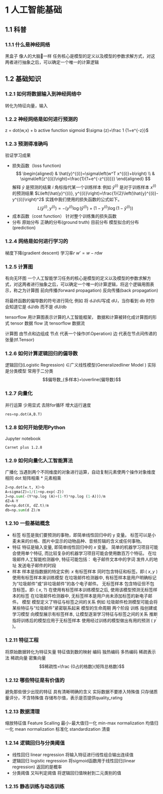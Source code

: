 # 1 人工智能基础
## 1.1 科普
### 1.1.1 什么是神经网络
黑盒子
像人的大脑🧠一样
任务核心是模型的定义以及模型的参数求解方式，对这两者进行抽象之后，可以确定一个唯一的计算逻辑
## 1.2 基础知识
### 1.2.1 如何将数据输入到神经网络中
转化为特征向量，输入
### 1.2.2 神经网络是如何进行预测的
z = dot(w,x) + b
active function 
     sigmoid
         $\sigma (z)=\frac 1 {1+e^{-z}}$
### 1.2.3 预测得准确吗
验证学习成果
+ 损失函数（loss function)
$$
\begin{aligned}
& \hat{y}^{(i)}=\sigma\left(w^T x^{(i)}+b\right) \\
& \sigma\left(z^{(i)}\right)=\frac{1}{1+e^{-z^{(i)}}}
\end{aligned}
$$
解释
    $\hat y$ 是预测的结果
    $i$ 角标指代某一个训练样本 
    例如
        $\hat{y}^{(i)}$ 是对于训练样本 $x^{(i)}$ 的预测结果
        $L\left(\hat{y}^{(i)}, y^{(i)}\right)=\frac{1}{2}\left(\hat{y}^{(i)}-y^{(i)}\right)^2$
实践中我们使用的损失函数的公式如下。
$$
L\left(\hat{y}^{(i)}, y^{(i)}\right)=-\left(y^{(i)} \log \left(\hat{y}^{(i)}\right)+\left(1-y^{(i)}\right) \log \left(1-\hat{y}^{(i)}\right)\right)
$$
+ 成本函数（cost function）
    针对整个训练集的损失函数
+ 分布
    原始分布  正确的分布(ground truth)
    目前分布  模型拟合的分布(prediction)
### 1.2.4 网络是如何进行学习的
梯度下降(gradient descent)
学习率$r$
$w’=w-r\mathrm{d}w$
### 1.2.5 计算图
有向无环图
    一个人工智能学习任务的核心是模型的定义以及模型的参数求解方式，对这两者进行抽象之后，可以确定一个唯一的计算逻辑，将这个逻辑用图表示，称之为计算图
前向传播(forward propagation)
反向传播(back propagation)

将最终函数的偏导数的符号进行简化
例如
    将 dJ/dU写成 dU，当你看到 db 时你会知道它是 dJ/db 而不是 dU/db

tensorflow
    用计算图表示计算的人工智能框架，
    数据和计算被转化成计算图的形式
    tensor 数据
    flow 流
    tensorflow 数据流

计算图
    由节点和边组成
    节点
        代表一个操作(tf.Operation)
    边
        代表在节点间传递的张量(tf.Tensor)
### 1.2.6 如何计算逻辑回归的偏导数
逻辑回归(Logistic Regression)
     $\in$广义线性模型(Generalizedliner Model )
     实际是分类模型   常用于二分类
$$偏导数_{多样本}=\overline{偏导数}$$
### 1.2.7 向量化
并行运算  少用显式
去除for循环   增大运行速度
```python
res=np.dot(A,B.T)
```
### 1.2.8 如何开始使用Python
Jupyter notebook
```
Carnet plus 1.2.8
```
### 1.2.9 如何向量化人工智能算法
广播化
     当遇到两个不同维度的对象进行运算，自动复制元素使两个操作对象维度相同
 dot
     矩阵相乘
 *
     元素相乘
```python
Z=np.dot(w.t, X)+b
A=sigma(Z)=1/(1+np.exp(-Z))
J=np.sum(-(Y*np.log (A)+(1-Y)*np.log (1-A)))/m 
dZ=A-Y 
dw=np.dot(X, dZ.t)/m 
db=np.sum(d Z)/m
```
### 1.2.10 一些基础概念
+ 标签
    标签是我们要预测的事物，即简单线性回归中的 $\mathrm{y}$ 变量。
    标签可以是小麦未来的价格、图片中显示的动物品种、音频剪辑的含义或任何事物。
+ 特征
    特征是输入变量, 即简单线性回归中的 $x$ 变量。
    简单的机器学习项目可能会使用单个特征, 而比较复杂的机器学习项目可能会使用数百万个特征。
        在垃圾邮件人工智能检测器中, 特征可能包括：
             电子邮件文本中的字词
             发件人的地址
             发送电子邮件的时段
+ 样本
    样本是指数据的特定实例: $x$ 
    有标签样本
        同时包含特征和标签。即:( $x, y$ )
        使用有标签样本来训练模型
            在垃圾邮件检测器中, 有标签样本是用户明确标记为“垃圾邮件”或“非垃圾邮件”的各个电子邮件。
    无标签样本
        包含特征但不包含标签。即: ( $x$, ?)
        在使用有标签样本训练模型之后, 使用该模型预测无标签样本的标签
         在垃圾邮件检测器中, 无标签样本是用户尚未添加标签的新电子邮件。
模型
    模型定义了特征与标签之间的关系
    例如
        垃圾邮件检测模型可能会将某些特征与“垃圾邮件”紧密联系起来
模型的生命周期
    两个阶段
        训练
            指创建或学习模型
            向模型展示有标签样本, 让模型逐渐学习特征与标签之间的关系
        推断
            指将训练后的模型应用于无标签样本
            使用经过训练的模型做出有用的预测 ( $y^{\prime}$ )。
### 1.2.11 特征工程
将原始数据转化为特征矢量
特征值到数的映射
编码
    独热编码
    多热编码
稀疏表示法
     稀疏向量
     密集向量
 $$稀疏性=\frac {0占的格数}{矩阵总格数}$$
### 1.2.12 哪些特征是有价值的
 避免那些很少出现的特征
 具有清晰明确的含义
 实际数据不要掺入特殊值
     只存储质量评分，不含特殊值
     存储布尔值，表示是否提供quality_rating
### 1.2.13 数据清理
缩放特征值
     Feature Scalling
         最小-最大值归一化
             min-max normalization 
         均值归一化
             mean normalization 
         标准化
             standardization 
清查
### 1.2.14 逻辑回归与分类阈值
+ 线性回归
     linear regression 
     将输入特征进行线性组合输出连续值
+ 逻辑回归
      logistic regression 
      将sigmoid函数用于线性回归(linear regression)
      返回的是概率
+ 分类阈值
     又叫判定阈值
     将逻辑回归值映射到二元类别的值
### 1.2.15 静态训练与动态训练
 

